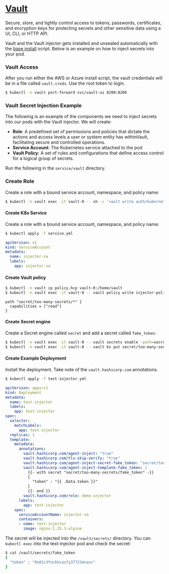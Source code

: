 # [Vault](https://www.vaultproject.io/)

Secure, store, and tightly control access to tokens, passwords, certificates, and encryption keys for protecting secrets and other sensitive data using a UI, CLI, or HTTP API.

Vault and the Vault injector gets installed and unsealed automatically with the [base install](https://github.com/drogerschariot/gitops-playground#gitops-playground) script. Below is an example on how to inject secrets into your pod.

### Vault Access
After you run either the AWS or Azure install script, the vault credentials will be in a file called `vault.creds`. Use the root token to login.
```bash
$ kubectl -n vault port-forward svc/vault-ui 8200:8200
```

###  Vault Secret Injection Example
The following is an example of the components we need to inject secrets into our pods with the Vault injector. We will create:
- **Role**: A predefined set of permissions and policies that dictate the actions and access levels a user or system entity has withinVault, facilitating secure and controlled operations. 
- **Service Account**: The Kubernetes service attached to the pod
- **Vault Policy**: A set of rules and configurations that define access control for a logical group of secrets.

Run the following in the `service/vault` directory.

### Create Role
Create a role with a bound service account, namespace, and policy name:
```bash
$ kubectl -n vault exec -it vault-0 -- sh -c 'vault write auth/kubernetes/role/demo-injector bound_service_account_names=injector-sa bound_service_account_namespaces=default policies=injector-policy ttl=1h'
```

#### Create K8s Service
Create a role with a bound service account, namespace, and policy name:
```bash
$ kubectl apply -f service.yml
```
```yaml
apiVersion: v1
kind: ServiceAccount
metadata:
  name: injector-sa
  labels:
    app: injector-sa
```

#### Create Vault policy
```bash
$ kubectl -n vault cp policy.hcp vault-0:/home/vault
$ kubectl -n vault exec -it vault-0 -- vault policy write injector-policy /home/vault/policy.hcp
```
```hcp
path "secret/too-many-secrets/*" {
  capabilities = ["read"]
}
```

#### Create Secret engine
Create a Secret engine called `secret` and add a secret called `fake_token`:
```bash
$ kubectl -n vault exec -it vault-0 -- vault secrets enable -path=secret/ kv
$ kubectl -n vault exec -it vault-0 -- vault kv put secret/too-many-secrets/fake_token token=9n81c3fncbhcasfy377234nasc
```

#### Create Example Deployment
Install the deployment. Take note of the `vault.hashicorp.com` annotations.
```bash
$ kubectl apply -f test-injector.yml
```
```yaml
apiVersion: apps/v1
kind: Deployment
metadata:
  name: test-injector
  labels:
    app: test-injector
spec:
  selector:
    matchLabels:
      app: test-injector
  replicas: 1
  template:
    metadata:
      annotations:
        vault.hashicorp.com/agent-inject: "true"
        vault.hashicorp.com/tls-skip-verify: "true"
        vault.hashicorp.com/agent-inject-secret-fake_token: "secret/too-many-secrets/fake_token"
        vault.hashicorp.com/agent-inject-template-fake_token: |
          {{- with secret "secret/too-many-secrets/fake_token" -}}
          {
            "token" : "{{ .Data.token }}"
          }
          {{- end }}
        vault.hashicorp.com/role: demo-injector
      labels:
        app: test-injector
    spec:
      serviceAccountName: injector-sa
      containers:
      - name: test-injector
        image: nginx:1.25.3-alpine
```
The secret will be injected into the `/vault/secrets/` directory. You can `kubectl exec` into the test-injector pod and check the secret:
```bash
$ cat /vault/secrets/fake_token
{
  "token" : "9n81c3fncbhcasfy377234nasc"
}
```